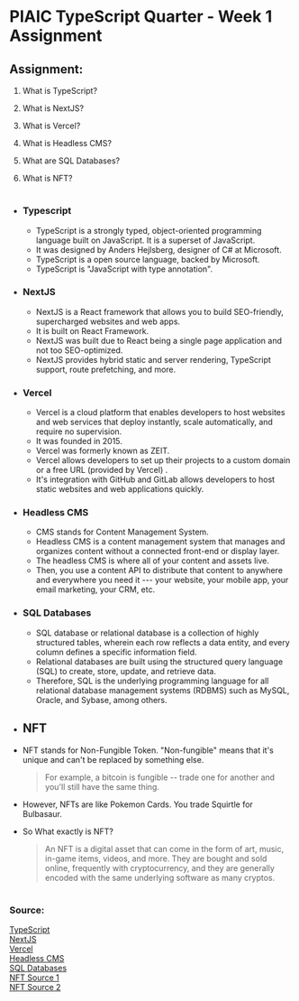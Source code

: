 <link rel="stylesheet" href="../readme-style.css">

# PIAIC TypeScript Quarter - Week 1 Assignment

## Assignment:

1. What is TypeScript?
2. What is NextJS?

3. What is Vercel?

4. What is Headless CMS?

5. What are SQL Databases?

6. What is NFT?

#

#

- ### Typescript

  - TypeScript is a strongly typed, object-oriented programming language built on JavaScript. It is a superset of JavaScript.
  - It was designed by Anders Hejlsberg, designer of C# at Microsoft.
  - TypeScript is a open source language, backed by Microsoft.
  - TypeScript is "JavaScript with type annotation".

- ### NextJS

  - NextJS is a React framework that allows you to build SEO-friendly, supercharged websites and web apps.
  - It is built on React Framework.
  - NextJS was built due to React being a single page application and not too SEO-optimized.
  - NextJS provides hybrid static and server rendering, TypeScript support, route prefetching, and more.

- ### Vercel

  - Vercel is a cloud platform that enables developers to host websites and web services that deploy instantly, scale automatically, and require no supervision.
  - It was founded in 2015.
  - Vercel was formerly known as ZEIT.
  - Vercel allows developers to set up their projects to a custom domain or a free URL (provided by Vercel) .
  - It's integration with GitHub and GitLab allows developers to host static websites and web applications quickly.

- ### Headless CMS

  - CMS stands for Content Management System.
  - Headless CMS is a content management system that manages and organizes content without a connected front-end or display layer.
  - The headless CMS is where all of your content and assets live.
  - Then, you use a content API to distribute that content to anywhere and everywhere you need it --- your website, your mobile app, your email marketing, your CRM, etc.

- ### SQL Databases

  - SQL database or relational database is a collection of highly structured tables, wherein each row reflects a data entity, and every column defines a specific information field.
  - Relational databases are built using the structured query language (SQL) to create, store, update, and retrieve data.
  - Therefore, SQL is the underlying programming language for all relational database management systems (RDBMS) such as MySQL, Oracle, and Sybase, among others.

- ## NFT
- NFT stands for Non-Fungible Token. "Non-fungible" means that it's unique and can't be replaced by something else.
  > For example, a bitcoin is fungible -- trade one for another and you'll still have the same thing.
- However, NFTs are like Pokemon Cards. You trade Squirtle for Bulbasaur.
- So What exactly is NFT?
  > An NFT is a digital asset that can come in the form of art, music, in-game items, videos, and more. They are bought and sold online, frequently with cryptocurrency, and they are generally encoded with the same underlying software as many cryptos.

#

#

### Source:

[TypeScript](https://thenewstack.io/what-is-typescript/)  
[NextJS](https://kinsta.com/knowledgebase/next-js/)  
[Vercel](https://webo.digital/blog/what-is-vercel-is-it-the-right-platform-for-front-end-developers/)  
[Headless CMS](https://contentstack.com/cms-guide/headless-cms/)  
[SQL Databases](https://www.solarwinds.com/resources/it-glossary/sql-database)  
[NFT Source 1](https://www.theverge.com/22310188/nft-explainer-what-is-blockchain-crypto-art-faq)  
[NFT Source 2](https://www.forbes.com/advisor/investing/cryptocurrency/nft-non-fungible-token/)

